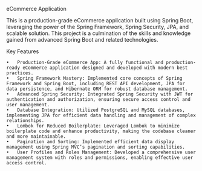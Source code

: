 eCommerce Application

This is a production-grade eCommerce application built using Spring Boot, leveraging the power of the Spring Framework, Spring Security, JPA, and scalable solution. This project is a culmination of the skills and knowledge gained from advanced Spring Boot and related technologies.

Key Features

	•	Production-Grade eCommerce App: A fully functional and production-ready eCommerce application designed and developed with modern best practices.
	•	Spring Framework Mastery: Implemented core concepts of Spring Framework and Spring Boot, including REST API development, JPA for data persistence, and Hibernate ORM for robust database management.
	•	Advanced Spring Security: Integrated Spring Security with JWT for authentication and authorization, ensuring secure access control and user management.
	•	Database Integration: Utilized PostgreSQL and MySQL databases, implementing JPA for efficient data handling and management of complex relationships.
	•	Lombok for Reduced Boilerplate: Leveraged Lombok to minimize boilerplate code and enhance productivity, making the codebase cleaner and more maintainable.
	•	Pagination and Sorting: Implemented efficient data display management using Spring MVC’s pagination and sorting capabilities.
	•	User Profiles and Roles Management: Developed a comprehensive user management system with roles and permissions, enabling effective user access control.
